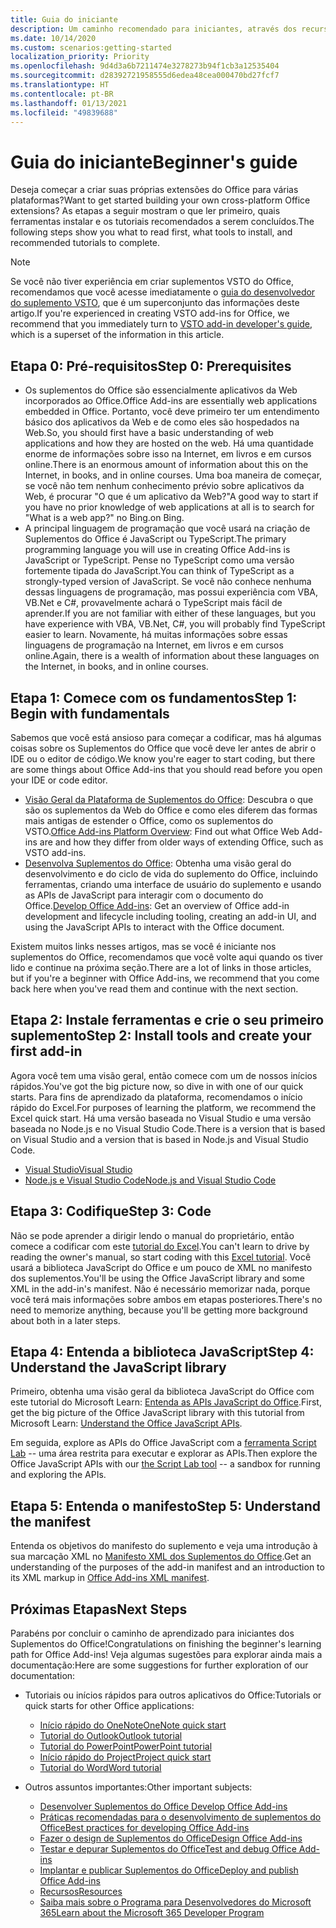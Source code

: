 ```yaml
---
title: Guia do iniciante
description: Um caminho recomendado para iniciantes, através dos recursos de aprendizado dos Suplementos do Office.
ms.date: 10/14/2020
ms.custom: scenarios:getting-started
localization_priority: Priority
ms.openlocfilehash: 9d4d3a6b7211474e3278273b94f1cb3a12535404
ms.sourcegitcommit: d28392721958555d6edea48cea000470bd27fcf7
ms.translationtype: HT
ms.contentlocale: pt-BR
ms.lasthandoff: 01/13/2021
ms.locfileid: "49839688"
---
```

# <a name="beginners-guide"></a><span data-ttu-id="315d6-103">Guia do iniciante</span><span class="sxs-lookup"><span data-stu-id="315d6-103">Beginner's guide</span></span>

<span data-ttu-id="315d6-104">Deseja começar a criar suas próprias extensões do Office para várias plataformas?</span><span class="sxs-lookup"><span data-stu-id="315d6-104">Want to get started building your own cross-platform Office extensions?</span></span> <span data-ttu-id="315d6-105">As etapas a seguir mostram o que ler primeiro, quais ferramentas instalar e os tutoriais recomendados a serem concluídos.</span><span class="sxs-lookup"><span data-stu-id="315d6-105">The following steps show you what to read first, what tools to install, and recommended tutorials to complete.</span></span>

> [!NOTE]
> <span data-ttu-id="315d6-106">Se você não tiver experiência em criar suplementos VSTO do Office, recomendamos que você acesse imediatamente o [guia do desenvolvedor do suplemento VSTO](learning-path-transition.md), que é um superconjunto das informações deste artigo.</span><span class="sxs-lookup"><span data-stu-id="315d6-106">If you're experienced in creating VSTO add-ins for Office, we recommend that you immediately turn to [VSTO add-in developer's guide](learning-path-transition.md), which is a superset of the information in this article.</span></span>

## <a name="step-0-prerequisites"></a><span data-ttu-id="315d6-107">Etapa 0: Pré-requisitos</span><span class="sxs-lookup"><span data-stu-id="315d6-107">Step 0: Prerequisites</span></span>

- <span data-ttu-id="315d6-108">Os suplementos do Office são essencialmente aplicativos da Web incorporados ao Office.</span><span class="sxs-lookup"><span data-stu-id="315d6-108">Office Add-ins are essentially web applications embedded in Office.</span></span> <span data-ttu-id="315d6-109">Portanto, você deve primeiro ter um entendimento básico dos aplicativos da Web e de como eles são hospedados na Web.</span><span class="sxs-lookup"><span data-stu-id="315d6-109">So, you should first have a basic understanding of web applications and how they are hosted on the web.</span></span> <span data-ttu-id="315d6-110">Há uma quantidade enorme de informações sobre isso na Internet, em livros e em cursos online.</span><span class="sxs-lookup"><span data-stu-id="315d6-110">There is an enormous amount of information about this on the Internet, in books, and in online courses.</span></span> <span data-ttu-id="315d6-111">Uma boa maneira de começar, se você não tem nenhum conhecimento prévio sobre aplicativos da Web, é procurar "O que é um aplicativo da Web?"</span><span class="sxs-lookup"><span data-stu-id="315d6-111">A good way to start if you have no prior knowledge of web applications at all is to search for "What is a web app?"</span></span> <span data-ttu-id="315d6-112">no Bing.</span><span class="sxs-lookup"><span data-stu-id="315d6-112">on Bing.</span></span>
- <span data-ttu-id="315d6-113">A principal linguagem de programação que você usará na criação de Suplementos do Office é JavaScript ou TypeScript.</span><span class="sxs-lookup"><span data-stu-id="315d6-113">The primary programming language you will use in creating Office Add-ins is JavaScript or TypeScript.</span></span> <span data-ttu-id="315d6-114">Pense no TypeScript como uma versão fortemente tipada do JavaScript.</span><span class="sxs-lookup"><span data-stu-id="315d6-114">You can think of TypeScript as a strongly-typed version of JavaScript.</span></span> <span data-ttu-id="315d6-115">Se você não conhece nenhuma dessas linguagens de programação, mas possui experiência com VBA, VB.Net e C#, provavelmente achará o TypeScript mais fácil de aprender.</span><span class="sxs-lookup"><span data-stu-id="315d6-115">If you are not familiar with either of these languages, but you have experience with VBA, VB.Net, C#, you will probably find TypeScript easier to learn.</span></span> <span data-ttu-id="315d6-116">Novamente, há muitas informações sobre essas linguagens de programação na Internet, em livros e em cursos online.</span><span class="sxs-lookup"><span data-stu-id="315d6-116">Again, there is a wealth of information about these languages on the Internet, in books, and in online courses.</span></span>

## <a name="step-1-begin-with-fundamentals"></a><span data-ttu-id="315d6-117">Etapa 1: Comece com os fundamentos</span><span class="sxs-lookup"><span data-stu-id="315d6-117">Step 1: Begin with fundamentals</span></span>

<span data-ttu-id="315d6-118">Sabemos que você está ansioso para começar a codificar, mas há algumas coisas sobre os Suplementos do Office que você deve ler antes de abrir o IDE ou o editor de código.</span><span class="sxs-lookup"><span data-stu-id="315d6-118">We know you're eager to start coding, but there are some things about Office Add-ins that you should read before you open your IDE or code editor.</span></span>

- <span data-ttu-id="315d6-119">[Visão Geral da Plataforma de Suplementos do Office](office-add-ins.md): Descubra o que são os suplementos da Web do Office e como eles diferem das formas mais antigas de estender o Office, como os suplementos do VSTO.</span><span class="sxs-lookup"><span data-stu-id="315d6-119">[Office Add-ins Platform Overview](office-add-ins.md): Find out what Office Web Add-ins are and how they differ from older ways of extending Office, such as VSTO add-ins.</span></span>
- <span data-ttu-id="315d6-120">[Desenvolva Suplementos do Office](../develop/develop-overview.md): Obtenha uma visão geral do desenvolvimento e do ciclo de vida do suplemento do Office, incluindo ferramentas, criando uma interface de usuário do suplemento e usando as APIs de JavaScript para interagir com o documento do Office.</span><span class="sxs-lookup"><span data-stu-id="315d6-120">[Develop Office Add-ins](../develop/develop-overview.md): Get an overview of Office add-in development and lifecycle including tooling, creating an add-in UI, and using the JavaScript APIs to interact with the Office document.</span></span>

<span data-ttu-id="315d6-121">Existem muitos links nesses artigos, mas se você é iniciante nos suplementos do Office, recomendamos que você volte aqui quando os tiver lido e continue na próxima seção.</span><span class="sxs-lookup"><span data-stu-id="315d6-121">There are a lot of links in those articles, but if you're a beginner with Office Add-ins, we recommend that you come back here when you've read them and continue with the next section.</span></span>

## <a name="step-2-install-tools-and-create-your-first-add-in"></a><span data-ttu-id="315d6-122">Etapa 2: Instale ferramentas e crie o seu primeiro suplemento</span><span class="sxs-lookup"><span data-stu-id="315d6-122">Step 2: Install tools and create your first add-in</span></span>

<span data-ttu-id="315d6-123">Agora você tem uma visão geral, então comece com um de nossos inícios rápidos.</span><span class="sxs-lookup"><span data-stu-id="315d6-123">You've got the big picture now, so dive in with one of our quick starts.</span></span> <span data-ttu-id="315d6-124">Para fins de aprendizado da plataforma, recomendamos o início rápido do Excel.</span><span class="sxs-lookup"><span data-stu-id="315d6-124">For purposes of learning the platform, we recommend the Excel quick start.</span></span> <span data-ttu-id="315d6-125">Há uma versão baseada no Visual Studio e uma versão baseada no Node.js e no Visual Studio Code.</span><span class="sxs-lookup"><span data-stu-id="315d6-125">There is a version that is based on Visual Studio and a version that is based in Node.js and Visual Studio Code.</span></span>

- [<span data-ttu-id="315d6-126">Visual Studio</span><span class="sxs-lookup"><span data-stu-id="315d6-126">Visual Studio</span></span>](../quickstarts/excel-quickstart-jquery.md?tabs=visualstudio)
- [<span data-ttu-id="315d6-127">Node.js e Visual Studio Code</span><span class="sxs-lookup"><span data-stu-id="315d6-127">Node.js and Visual Studio Code</span></span>](../quickstarts/excel-quickstart-jquery.md?tabs=yeomangenerator)

## <a name="step-3-code"></a><span data-ttu-id="315d6-128">Etapa 3: Codifique</span><span class="sxs-lookup"><span data-stu-id="315d6-128">Step 3: Code</span></span>

<span data-ttu-id="315d6-129">Não se pode aprender a dirigir lendo o manual do proprietário, então comece a codificar com este [tutorial do Excel](../tutorials/excel-tutorial.md).</span><span class="sxs-lookup"><span data-stu-id="315d6-129">You can't learn to drive by reading the owner's manual, so start coding with this [Excel tutorial](../tutorials/excel-tutorial.md).</span></span> <span data-ttu-id="315d6-130">Você usará a biblioteca JavaScript do Office e um pouco de XML no manifesto dos suplementos.</span><span class="sxs-lookup"><span data-stu-id="315d6-130">You'll be using the Office JavaScript library and some XML in the add-in's manifest.</span></span> <span data-ttu-id="315d6-131">Não é necessário memorizar nada, porque você terá mais informações sobre ambos em etapas posteriores.</span><span class="sxs-lookup"><span data-stu-id="315d6-131">There's no need to memorize anything, because you'll be getting more background about both in a later steps.</span></span>

## <a name="step-4-understand-the-javascript-library"></a><span data-ttu-id="315d6-132">Etapa 4: Entenda a biblioteca JavaScript</span><span class="sxs-lookup"><span data-stu-id="315d6-132">Step 4: Understand the JavaScript library</span></span>

<span data-ttu-id="315d6-133">Primeiro, obtenha uma visão geral da biblioteca JavaScript do Office com este tutorial do Microsoft Learn: [Entenda as APIs JavaScript do Office](/learn/modules/understand-office-javascript-apis/index).</span><span class="sxs-lookup"><span data-stu-id="315d6-133">First, get the big picture of the Office JavaScript library with this tutorial from Microsoft Learn: [Understand the Office JavaScript APIs](/learn/modules/understand-office-javascript-apis/index).</span></span>

<span data-ttu-id="315d6-134">Em seguida, explore as APIs do Office JavaScript com a [ferramenta Script Lab](explore-with-script-lab.md) -- uma área restrita para executar e explorar as APIs.</span><span class="sxs-lookup"><span data-stu-id="315d6-134">Then explore the Office JavaScript APIs with our [the Script Lab tool](explore-with-script-lab.md) -- a sandbox for running and exploring the APIs.</span></span>

## <a name="step-5-understand-the-manifest"></a><span data-ttu-id="315d6-135">Etapa 5: Entenda o manifesto</span><span class="sxs-lookup"><span data-stu-id="315d6-135">Step 5: Understand the manifest</span></span>

<span data-ttu-id="315d6-136">Entenda os objetivos do manifesto do suplemento e veja uma introdução à sua marcação XML no [Manifesto XML dos Suplementos do Office](../develop/add-in-manifests.md).</span><span class="sxs-lookup"><span data-stu-id="315d6-136">Get an understanding of the purposes of the add-in manifest and an introduction to its XML markup in [Office Add-ins XML manifest](../develop/add-in-manifests.md).</span></span>

## <a name="next-steps"></a><span data-ttu-id="315d6-137">Próximas Etapas</span><span class="sxs-lookup"><span data-stu-id="315d6-137">Next Steps</span></span>

<span data-ttu-id="315d6-138">Parabéns por concluir o caminho de aprendizado para iniciantes dos Suplementos do Office!</span><span class="sxs-lookup"><span data-stu-id="315d6-138">Congratulations on finishing the beginner's learning path for Office Add-ins!</span></span> <span data-ttu-id="315d6-139">Veja algumas sugestões para explorar ainda mais a documentação:</span><span class="sxs-lookup"><span data-stu-id="315d6-139">Here are some suggestions for further exploration of our documentation:</span></span>

- <span data-ttu-id="315d6-140">Tutoriais ou inícios rápidos para outros aplicativos do Office:</span><span class="sxs-lookup"><span data-stu-id="315d6-140">Tutorials or quick starts for other Office applications:</span></span>

  - [<span data-ttu-id="315d6-141">Início rápido do OneNote</span><span class="sxs-lookup"><span data-stu-id="315d6-141">OneNote quick start</span></span>](../quickstarts/onenote-quickstart.md)
  - [<span data-ttu-id="315d6-142">Tutorial do Outlook</span><span class="sxs-lookup"><span data-stu-id="315d6-142">Outlook tutorial</span></span>](/outlook/add-ins/addin-tutorial)
  - [<span data-ttu-id="315d6-143">Tutorial do PowerPoint</span><span class="sxs-lookup"><span data-stu-id="315d6-143">PowerPoint tutorial</span></span>](../tutorials/powerpoint-tutorial.md)
  - [<span data-ttu-id="315d6-144">Início rápido do Project</span><span class="sxs-lookup"><span data-stu-id="315d6-144">Project quick start</span></span>](../quickstarts/project-quickstart.md)
  - [<span data-ttu-id="315d6-145">Tutorial do Word</span><span class="sxs-lookup"><span data-stu-id="315d6-145">Word tutorial</span></span>](../tutorials/word-tutorial.md)

- <span data-ttu-id="315d6-146">Outros assuntos importantes:</span><span class="sxs-lookup"><span data-stu-id="315d6-146">Other important subjects:</span></span>

  - [<span data-ttu-id="315d6-147">Desenvolver Suplementos do Office </span><span class="sxs-lookup"><span data-stu-id="315d6-147">Develop Office Add-ins</span></span>](../develop/develop-overview.md)
  - [<span data-ttu-id="315d6-148">Práticas recomendadas para o desenvolvimento de suplementos do Office</span><span class="sxs-lookup"><span data-stu-id="315d6-148">Best practices for developing Office Add-ins</span></span>](../concepts/add-in-development-best-practices.md)
  - [<span data-ttu-id="315d6-149">Fazer o design de Suplementos do Office</span><span class="sxs-lookup"><span data-stu-id="315d6-149">Design Office Add-ins</span></span>](../design/add-in-design.md)
  - [<span data-ttu-id="315d6-150">Testar e depurar Suplementos do Office</span><span class="sxs-lookup"><span data-stu-id="315d6-150">Test and debug Office Add-ins</span></span>](../testing/test-debug-office-add-ins.md)
  - [<span data-ttu-id="315d6-151">Implantar e publicar Suplementos do Office</span><span class="sxs-lookup"><span data-stu-id="315d6-151">Deploy and publish Office Add-ins</span></span>](../publish/publish.md)
  - [<span data-ttu-id="315d6-152">Recursos</span><span class="sxs-lookup"><span data-stu-id="315d6-152">Resources</span></span>](../resources/resources-links-help.md)
  - [<span data-ttu-id="315d6-153">Saiba mais sobre o Programa para Desenvolvedores do Microsoft 365</span><span class="sxs-lookup"><span data-stu-id="315d6-153">Learn about the Microsoft 365 Developer Program</span></span>](https://developer.microsoft.com/microsoft-365/dev-program)